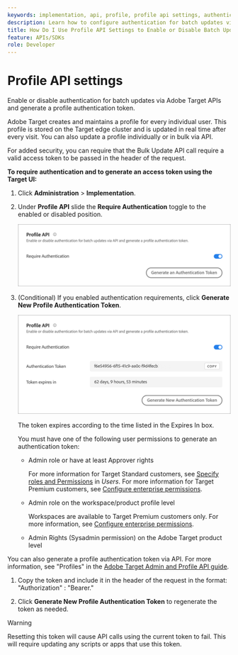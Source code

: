 ```yaml
---
keywords: implementation, api, profile, profile api settings, authentication token
description: Learn how to configure authentication for batch updates via Adobe Target APIs and generate a profile authentication token.
title: How Do I Use Profile API Settings to Enable or Disable Batch Updates?
feature: APIs/SDKs
role: Developer
---
```

# Profile API settings

Enable or disable authentication for batch updates via Adobe Target APIs and generate a profile authentication token.

Adobe Target creates and maintains a profile for every individual user. This profile is stored on the Target edge cluster and is updated in real time after every visit. You can also update a profile individually or in bulk via API.

For added security, you can require that the Bulk Update API call require a valid access token to be passed in the header of the request.

**To require authentication and to generate an access token using the Target UI:**

1. Click **Administration** > **Implementation**.
1. Under **Profile API** slide the **Require Authentication** toggle to the enabled or disabled position.

   ![alt image](assets/profile_api_settings.png)

1. (Conditional) If you enabled authentication requirements, click **Generate New Profile Authentication Token**.

   ![alt image](assets/profile_api_settings_2.png)

   The token expires according to the time listed in the Expires In box.

   You must have one of the following user permissions to generate an authentication token:

   * Admin role or have at least Approver rights

     For more information for Target Standard customers, see [Specify roles and Permissions](https://experienceleague.adobe.com/docs/target/using/administer/manage-users/users/user-management.html#roles-permissions) in *Users*. For more information for Target Premium customers, see [Configure enterprise permissions](https://experienceleague.adobe.com/docs/target/using/administer/manage-users/enterprise/properties-overview.html).

   * Admin role on the workspace/product profile level

     Workspaces are available to Target Premium customers only. For more information, see [Configure enterprise permissions](https://experienceleague.adobe.com/docs/target/using/administer/manage-users/enterprise/properties-overview.html).

   * Admin Rights (Sysadmin permission) on the Adobe Target product level
  
  You can also generate a profile authentication token via API. For more information, see "Profiles" in the [Adobe Target Admin and Profile API guide](../../administer/admin-api/index.md).

1. Copy the token and include it in the header of the request in the format: "Authorization" : "Bearer."

1. Click **Generate New Profile Authentication Token** to regenerate the token as needed.

>[!WARNING]
>
>Resetting this token will cause API calls using the current token to fail. This will require updating any scripts or apps that use this token.

